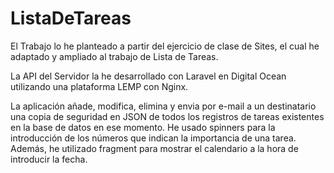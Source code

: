 # ListaDeTareas

El Trabajo lo he planteado a partir del ejercicio de clase de Sites, el cual he adaptado y ampliado al trabajo de Lista de Tareas.

La API del Servidor la he desarrollado con Laravel en Digital Ocean utilizando una plataforma LEMP con Nginx.

La aplicación añade, modifica, elimina y envia por e-mail a un destinatario una copia de seguridad en JSON de todos los registros de tareas existentes en la base de datos en ese momento. He usado spinners para la introducción de los números que indican la importancia de una tarea. Además, he utilizado fragment para mostrar el calendario a la hora de introducir la fecha.
